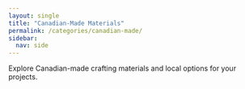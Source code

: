 ```yaml
---
layout: single
title: "Canadian-Made Materials"
permalink: /categories/canadian-made/
sidebar:
  nav: side
---
```


Explore Canadian-made crafting materials and local options for your projects.
